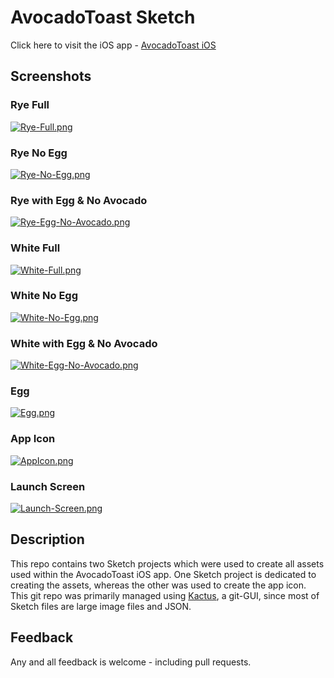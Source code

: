 # AvocadoToast Sketch 


Click here to visit the iOS app - [AvocadoToast iOS](https://github.com/mkKreations/AvocadoToast)


## Screenshots

### Rye Full 

[![Rye-Full.png](https://i.postimg.cc/Zq0Jrkf0/Rye-Full.png)](https://postimg.cc/KKSX2Why)

### Rye No Egg

[![Rye-No-Egg.png](https://i.postimg.cc/K80ZkcDd/Rye-No-Egg.png)](https://postimg.cc/cv8qPSjm)

### Rye with Egg & No Avocado

[![Rye-Egg-No-Avocado.png](https://i.postimg.cc/fTjWsftW/Rye-Egg-No-Avocado.png)](https://postimg.cc/PPJnzZQ0)

### White Full

[![White-Full.png](https://i.postimg.cc/g05msM5s/White-Full.png)](https://postimg.cc/hJ9kP0KQ)

### White No Egg

[![White-No-Egg.png](https://i.postimg.cc/0QwxBY1s/White-No-Egg.png)](https://postimg.cc/CBSWZfKP)

### White with Egg & No Avocado

[![White-Egg-No-Avocado.png](https://i.postimg.cc/x1ff1NMv/White-Egg-No-Avocado.png)](https://postimg.cc/56rdP0Py)

### Egg

[![Egg.png](https://i.postimg.cc/02q5hBNH/Egg.png)](https://postimg.cc/LhNM1vLz)

### App Icon

[![AppIcon.png](https://i.postimg.cc/m2tDYHtT/AppIcon.png)](https://postimg.cc/YhBMkj6P)

### Launch Screen

[![Launch-Screen.png](https://i.postimg.cc/3rBZVP8t/Launch-Screen.png)](https://postimg.cc/3WkpDfDG)


## Description

This repo contains two Sketch projects which were used to create all assets
used within the AvocadoToast iOS app. One Sketch project is dedicated to 
creating the assets, whereas the other was used to create the app icon. This
git repo was primarily managed using [Kactus](https://kactus.io/), a git-GUI,
since most of Sketch files are large image files and JSON.


## Feedback

Any and all feedback is welcome - including pull requests.
